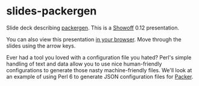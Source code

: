 # slides-packergen

Slide deck describing [packergen](https://github.com/mkheironimus/packergen).
This is a [Showoff](https://github.com/puppetlabs/showoff) 0.12 presentation.

You can also view this presentation [in your
browser](https://mkheironimus.github.io/slides-packergen/). Move through the
slides using the arrow keys.

Ever had a tool you loved with a configuration file you hated? Perl's simple
handling of text and data allow you to use nice human-friendly configurations
to generate those nasty machine-friendly files. We'll look at an example of
using Perl 6 to generate JSON configuration files for
[Packer](http://packer.io/).


